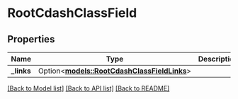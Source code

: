 # RootCdashClassField

## Properties

Name | Type | Description | Notes
------------ | ------------- | ------------- | -------------
**_links** | Option<[**models::RootCdashClassFieldLinks**](RootCdashClassFieldLinks.md)> |  | [optional]

[[Back to Model list]](../README.md#documentation-for-models) [[Back to API list]](../README.md#documentation-for-api-endpoints) [[Back to README]](../README.md)


